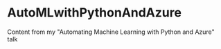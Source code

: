# AutoMLwithPythonAndAzure
Content from my "Automating Machine Learning with Python and Azure" talk
